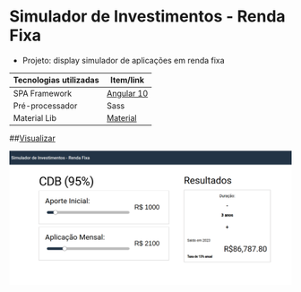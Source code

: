 # Simulador de Investimentos - Renda Fixa

  - Projeto: display simulador de aplicações em renda fixa

Tecnologias utilizadas | Item/link
------------ | -------------
SPA Framework | [Angular 10](https://angular.io/docs)
Pré-processador | Sass
Material Lib | [Material](https://material.angular.io/)

##[Visualizar](https://nogueira-lucas.github.io/SimuladorCDB/)

![Imagem](https://github.com/Nogueira-lucas/SimuladorCDB/blob/master/docs/Simulador.png)
